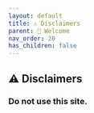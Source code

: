 ```yaml
---
layout: default
title: ⚠️ Disclaimers
parent: 🌈 Welcome
nav_order: 20
has_children: false
---
```


## ⚠️ Disclaimers


### Do not use this site.